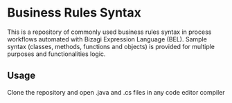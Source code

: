 # Business Rules Syntax

This is a repository of commonly used business rules syntax in process workflows automated with Bizagi Expression Language (BEL). Sample syntax (classes, methods, functions and objects) is provided for multiple purposes and functionalities logic.

## Usage

Clone the repository and open .java and  .cs files in any code editor compiler
